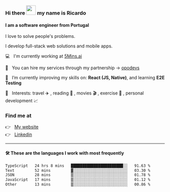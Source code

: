 ### Hi there <img src="https://raw.githubusercontent.com/iampavangandhi/iampavangandhi/master/gifs/Hi.gif" width="30"> my name is Ricardo
#### I am a software engineer from Portugal
I love to solve people's problems.

I develop full-stack web solutions and mobile apps.

💻  &nbsp; I'm currently working at <a href="https://5mins.ai/">5Mins.ai</a>

💼  &nbsp; You can hire my services through my partnership -> <a href="https://github.com/opodevs">opodevs</a>

🌱 &nbsp; I’m currently improving my skills on: **React (JS, Native)**, and learning **E2E Testing**

💙 &nbsp; Interests: travel ✈️ , reading 📖 , movies 🎬 , exercise 🏃 , personal development 📈

### Find me at

<p align="left">
  👉  &nbsp;
  <a href="https://ricardopbarbosa.com" target="_blank">
    My website
  </a>
  <br/>
  👉 &nbsp;
  <a href="https://www.linkedin.com/in/ricardopbarbosa" target="_blank">
    Linkedin
  </a>
</p>

<hr />

#### 🛠 These are the languages I work with most frequently
<!--START_SECTION:waka-->

```txt
TypeScript   24 hrs 8 mins   ███████████████████████░░   91.63 %
Text         52 mins         ▓░░░░░░░░░░░░░░░░░░░░░░░░   03.30 %
JSON         28 mins         ▒░░░░░░░░░░░░░░░░░░░░░░░░   01.78 %
JavaScript   17 mins         ▒░░░░░░░░░░░░░░░░░░░░░░░░   01.12 %
Other        13 mins         ▒░░░░░░░░░░░░░░░░░░░░░░░░   00.86 %
```

<!--END_SECTION:waka-->
